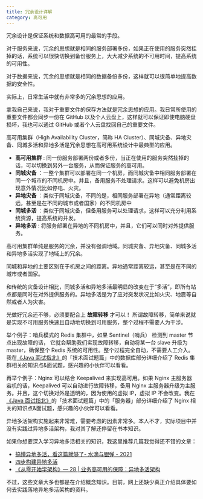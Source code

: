 ```yaml
---
title: 冗余设计详解
category: 高可用
---
```


冗余设计是保证系统和数据高可用的最常的手段。

对于服务来说，冗余的思想就是相同的服务部署多份，如果正在使用的服务突然挂掉的话，系统可以很快切换到备份服务上，大大减少系统的不可用时间，提高系统的可用性。

对于数据来说，冗余的思想就是相同的数据备份多份，这样就可以很简单地提高数据的安全性。

实际上，日常生活中就有非常多的冗余思想的应用。

拿我自己来说，我对于重要文件的保存方法就是冗余思想的应用。我日常所使用的重要文件都会同步一份在 GitHub 以及个人云盘上，这样就可以保证即使电脑硬盘损坏，我也可以通过 GitHub 或者个人云盘找回自己的重要文件。

高可用集群（High Availability Cluster，简称 HA Cluster）、同城灾备、异地灾备、同城多活和异地多活是冗余思想在高可用系统设计中最典型的应用。

- **高可用集群** : 同一份服务部署两份或者多份，当正在使用的服务突然挂掉的话，可以切换到另外一台服务，从而保证服务的高可用。
- **同城灾备** ：一整个集群可以部署在同一个机房，而同城灾备中相同服务部署在同一个城市的不同机房中。并且，备用服务不处理请求。这样可以避免机房出现意外情况比如停电、火灾。
- **异地灾备** ：类似于同城灾备，不同的是，相同服务部署在异地（通常距离较远，甚至是在不同的城市或者国家）的不同机房中
- **同城多活** ：类似于同城灾备，但备用服务可以处理请求，这样可以充分利用系统资源，提高系统的并发。
- **异地多活** : 将服务部署在异地的不同机房中，并且，它们可以同时对外提供服务。

高可用集群单纯是服务的冗余，并没有强调地域。同城灾备、异地灾备、同城多活和异地多活实现了地域上的冗余。

同城和异地的主要区别在于机房之间的距离。异地通常距离较远，甚至是在不同的城市或者国家。

和传统的灾备设计相比，同城多活和异地多活最明显的改变在于“多活”，即所有站点都是同时在对外提供服务的。异地多活是为了应对突发状况比如火灾、地震等自然或者人为灾害。

光做好冗余还不够，必须要配合上 **故障转移** 才可以！ 所谓故障转移，简单来说就是实现不可用服务快速且自动地切换到可用服务，整个过程不需要人为干涉。

举个例子：哨兵模式的 Redis 集群中，如果 Sentinel（哨兵） 检测到 master 节点出现故障的话， 它就会帮助我们实现故障转移，自动将某一台 slave 升级为 master，确保整个 Redis 系统的可用性。整个过程完全自动，不需要人工介入。我在[《Java 面试指北》](https://www.yuque.com/docs/share/f37fc804-bfe6-4b0d-b373-9c462188fec7)的「技术面试题篇」中的数据库部分详细介绍了 Redis 集群相关的知识点&面试题，感兴趣的小伙伴可以看看。

再举个例子：Nginx 可以结合 Keepalived 来实现高可用。如果 Nginx 主服务器宕机的话，Keepalived 可以自动进行故障转移，备用 Nginx 主服务器升级为主服务。并且，这个切换对外是透明的，因为使用的虚拟 IP，虚拟 IP 不会改变。我在[《Java 面试指北》](https://www.yuque.com/docs/share/f37fc804-bfe6-4b0d-b373-9c462188fec7)的「技术面试题篇」中的「服务器」部分详细介绍了 Nginx 相关的知识点&面试题，感兴趣的小伙伴可以看看。

异地多活架构实施起来非常难，需要考虑的因素非常多。本人不才，实际项目中并没有实践过异地多活架构，我对其了解还停留在书本知识。

如果你想要深入学习异地多活相关的知识，我这里推荐几篇我觉得还不错的文章：

- [搞懂异地多活，看这篇就够了- 水滴与银弹 - 2021](https://mp.weixin.qq.com/s/T6mMDdtTfBuIiEowCpqu6Q)
- [四步构建异地多活](https://mp.weixin.qq.com/s/hMD-IS__4JE5_nQhYPYSTg)
- [《从零开始学架构》— 28 | 业务高可用的保障：异地多活架构](http://gk.link/a/10pKZ)

不过，这些文章大多也都是在介绍概念知识。目前，网上还缺少真正介绍具体要如何去实践落地异地多活架构的资料。
